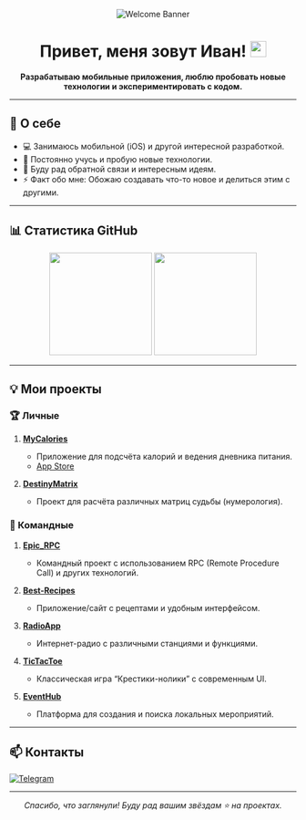 <!-- Приветственный баннер (необязательно, можно удалить или заменить на свой) -->
<p align="center">
  <img src="https://user-images.githubusercontent.com/5131091/236882128-221511e7-e20f-436e-97b1-dd103cadc8b6.gif" alt="Welcome Banner" />
</p>

<h1 align="center">Привет, меня зовут Иван! <img src="https://media.giphy.com/media/hvRJCLFzcasrR4ia7z/giphy.gif" width="28"></h1>

<p align="center">
  <b>Разрабатываю мобильные приложения, люблю пробовать новые технологии и экспериментировать с кодом.</b>
</p>

---

## 🚀 О себе
- 💻 Занимаюсь мобильной (iOS) и другой интересной разработкой.
- 🌱 Постоянно учусь и пробую новые технологии.
- 💬 Буду рад обратной связи и интересным идеям.
- ⚡ Факт обо мне: Обожаю создавать что-то новое и делиться этим с другими.

---

## 📊 Статистика GitHub

<p align="center">
  <!-- Статистика -->
  <img height="180em" src="https://github-readme-stats.vercel.app/api?username=13NotReal13&show_icons=true&theme=radical"/>
  <!-- Языки (необязательно) -->
  <img height="180em" src="https://github-readme-stats.vercel.app/api/top-langs/?username=13NotReal13&layout=compact&theme=radical"/>
</p>

---

## 💡 Мои проекты

### 🏆 Личные
1. **[MyCalories](https://github.com/13NotReal13/MyCalories)**  
   - Приложение для подсчёта калорий и ведения дневника питания.  
   - [App Store](https://apps.apple.com/pl/app/my-calories-24-7/id6502844957)

2. **[DestinyMatrix](https://github.com/13NotReal13/DestinyMatrix)**  
   - Проект для расчёта различных матриц судьбы (нумерология).

### 🤝 Командные
1. **[Epic_RPC](https://github.com/ridebyhorse/Epic_RPC)**  
   - Командный проект с использованием RPC (Remote Procedure Call) и других технологий.

2. **[Best-Recipes](https://github.com/Otarkush/Best-Recipes)**  
   - Приложение/сайт с рецептами и удобным интерфейсом.

3. **[RadioApp](https://github.com/VladimirFibe/RadioApp)**  
   - Интернет-радио с различными станциями и функциями.

4. **[TicTacToe](https://github.com/denisgindulin/TicTacToe)**  
   - Классическая игра “Крестики-нолики” с современным UI.

5. **[EventHub](https://github.com/ridebyhorse/EventHub)**  
   - Платформа для создания и поиска локальных мероприятий.

---

## 📫 Контакты

<p>
  <!-- Иконка Telegram -->
  <a href="https://t.me/ivan_semik1n" target="_blank">
    <img src="https://img.shields.io/badge/Telegram-26A5E4?style=for-the-badge&logo=telegram&logoColor=white" alt="Telegram">
  </a>
</p>

---

<!-- Можно добавить дополнительные "трофеи", если хочется -->
<!--
<p align="center">
  <img src="https://github-profile-trophy.vercel.app/?username=13NotReal13&theme=radical" alt="Trophies" />
</p>
-->

<p align="center">
  <i>Спасибо, что заглянули! Буду рад вашим звёздам ⭐ на проектах.</i>
</p>
